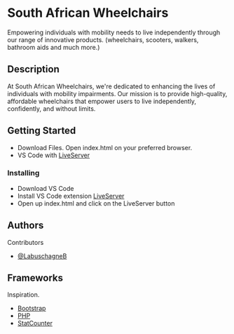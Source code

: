 # South African Wheelchairs

Empowering individuals with mobility needs to live independently through our range of innovative products. (wheelchairs, scooters, walkers, bathroom aids and much more.)

## Description

At South African Wheelchairs, we're dedicated to enhancing the lives of individuals with mobility impairments. Our mission is to provide high-quality, affordable wheelchairs that empower users to live independently, confidently, and without limits.

## Getting Started

* Download Files. Open index.html on your preferred browser.
* VS Code with [LiveServer](https://marketplace.visualstudio.com/items?itemName=ritwickdey.LiveServer)

### Installing

* Download VS Code
* Install VS Code extension [LiveServer](https://marketplace.visualstudio.com/items?itemName=ritwickdey.LiveServer)
* Open up index.html and click on the LiveServer button

## Authors

Contributors

* [@LabuschagneB](https://github.com/LabuschagneB)

## Frameworks

Inspiration.
* [Bootstrap](https://getbootstrap.com)
* [PHP](https://www.php.net)
* [StatCounter](https://statcounter.com)

